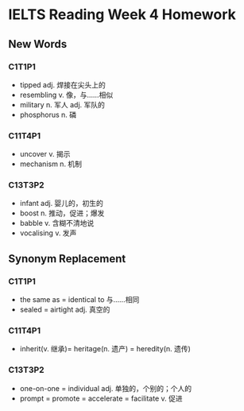 # **IELTS Reading Week 4 Homework**
## **New Words**
### **C1T1P1**
- tipped adj. 焊接在尖头上的
- resembling v. 像，与……相似
- military n. 军人 adj. 军队的
- phosphorus n. 磷

### **C11T4P1**
- uncover v. 揭示
- mechanism n. 机制

### **C13T3P2**
- infant adj. 婴儿的，初生的
- boost  n. 推动，促进；爆发
- babble v. 含糊不清地说
- vocalising v. 发声

## **Synonym Replacement**
### **C1T1P1**
- the same as = identical to 与……相同
- sealed = airtight adj. 真空的

### **C11T4P1**
- inherit(v. 继承)= heritage(n. 遗产) = heredity(n. 遗传) 

### **C13T3P2**
- one-on-one = individual adj. 单独的，个别的；个人的
- prompt = promote = accelerate = facilitate v. 促进 
